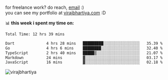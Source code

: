 for freelance work? do reach, [email](mailto:vlbhartiya@gmail.com) :)<br/>
you can see my portfolio at [virajbhartiya.com](https://virajbhartiya.com) :D

📊 **this week i spent my time on:**

<!--START_SECTION:waka-->

```txt
Total Time: 12 hrs 39 mins

Dart              4 hrs 28 mins   █████████░░░░░░░░░░░░░░░░   35.39 %
Go                4 hrs 6 mins    ████████░░░░░░░░░░░░░░░░░   32.40 %
TypeScript        2 hrs 40 mins   █████▒░░░░░░░░░░░░░░░░░░░   21.07 %
Markdown          24 mins         ▓░░░░░░░░░░░░░░░░░░░░░░░░   03.17 %
JavaScript        16 mins         ▓░░░░░░░░░░░░░░░░░░░░░░░░   02.18 %
```

<!--END_SECTION:waka-->

<p align="left"> <img src="https://komarev.com/ghpvc/?username=virajbhartiya&color=blue" alt="virajbhartiya" /> </p>
